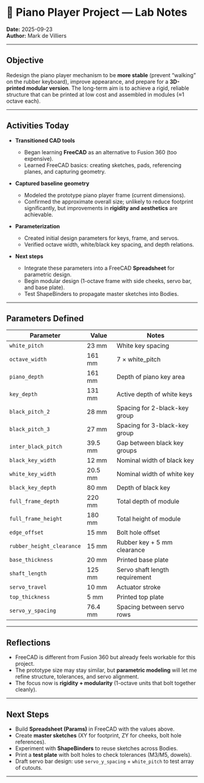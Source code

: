 # 🎹 Piano Player Project — Lab Notes
**Date:** 2025-09-23  
**Author:** Mark de Villiers  

---

## Objective
Redesign the piano player mechanism to be **more stable** (prevent “walking” on the rubber keyboard), improve appearance, and prepare for a **3D-printed modular version**. The long-term aim is to achieve a rigid, reliable structure that can be printed at low cost and assembled in modules (≈1 octave each).

---

## Activities Today
- **Transitioned CAD tools**  
  - Began learning **FreeCAD** as an alternative to Fusion 360 (too expensive).  
  - Learned FreeCAD basics: creating sketches, pads, referencing planes, and capturing geometry.  

- **Captured baseline geometry**  
  - Modeled the prototype piano player frame (current dimensions).  
  - Confirmed the approximate overall size; unlikely to reduce footprint significantly, but improvements in **rigidity and aesthetics** are achievable.  

- **Parameterization**  
  - Created initial design parameters for keys, frame, and servos.  
  - Verified octave width, white/black key spacing, and depth relations.  

- **Next steps**  
  - Integrate these parameters into a FreeCAD **Spreadsheet** for parametric design.  
  - Begin modular design (1-octave frame with side cheeks, servo bar, and base plate).  
  - Test ShapeBinders to propagate master sketches into Bodies.  

---

## Parameters Defined
| Parameter | Value | Notes |
|-----------|-------|-------|
| `white_pitch` | 23 mm | White key spacing |
| `octave_width` | 161 mm | 7 × white_pitch |
| `piano_depth` | 161 mm | Depth of piano key area |
| `key_depth` | 131 mm | Active depth of white keys |
| `black_pitch_2` | 28 mm | Spacing for 2-black-key group |
| `black_pitch_3` | 27 mm | Spacing for 3-black-key group |
| `inter_black_pitch` | 39.5 mm | Gap between black key groups |
| `black_key_width` | 12 mm | Nominal width of black key |
| `white_key_width` | 20.5 mm | Nominal width of white key |
| `black_key_depth` | 80 mm | Depth of black key |
| `full_frame_depth` | 220 mm | Total depth of module |
| `full_frame_height` | 180 mm | Total height of module |
| `edge_offset` | 15 mm | Bolt hole offset |
| `rubber_height_clearance` | 15 mm | Rubber key + 5 mm clearance |
| `base_thickness` | 20 mm | Printed base plate |
| `shaft_length` | 125 mm | Servo shaft length requirement |
| `servo_travel` | 10 mm | Actuator stroke |
| `top_thickness` | 5 mm | Printed top plate |
| `servo_y_spacing` | 76.4 mm | Spacing between servo rows |

---

## Reflections
- FreeCAD is different from Fusion 360 but already feels workable for this project.  
- The prototype size may stay similar, but **parametric modeling** will let me refine structure, tolerances, and servo alignment.  
- The focus now is **rigidity + modularity** (1-octave units that bolt together cleanly).  

---

## Next Steps
- Build **Spreadsheet (Params)** in FreeCAD with the values above.  
- Create **master sketches** (XY for footprint, ZY for cheeks, bolt hole references).  
- Experiment with **ShapeBinders** to reuse sketches across Bodies.  
- Print a **test plate** with bolt holes to check tolerances (M3/M5, dowels).  
- Draft servo bar design: use `servo_y_spacing` + `white_pitch` to test array of cutouts.  

---
